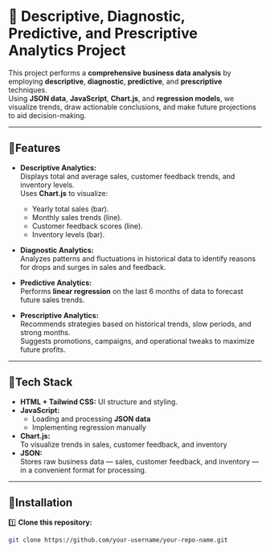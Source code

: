 # 📁 Descriptive, Diagnostic, Predictive, and Prescriptive Analytics Project

This project performs a **comprehensive business data analysis** by employing **descriptive**, **diagnostic**, **predictive**, and **prescriptive** techniques.  
Using **JSON data**, **JavaScript**, **Chart.js**, and **regression models**, we visualize trends, draw actionable conclusions, and make future projections to aid decision-making.

---

## 🔹Features

- **Descriptive Analytics:**  
  Displays total and average sales, customer feedback trends, and inventory levels.  
  Uses **Chart.js** to visualize:

  - Yearly total sales (bar).
  - Monthly sales trends (line).
  - Customer feedback scores (line).
  - Inventory levels (bar).

- **Diagnostic Analytics:**  
  Analyzes patterns and fluctuations in historical data to identify reasons for drops and surges in sales and feedback.

- **Predictive Analytics:**  
  Performs **linear regression** on the last 6 months of data to forecast future sales trends.

- **Prescriptive Analytics:**  
  Recommends strategies based on historical trends, slow periods, and strong months.  
  Suggests promotions, campaigns, and operational tweaks to maximize future profits.

---

## 🔹Tech Stack

- **HTML + Tailwind CSS:** UI structure and styling.
- **JavaScript:**
  - Loading and processing **JSON data**
  - Implementing regression manually
- **Chart.js:**  
  To visualize trends in sales, customer feedback, and inventory
- **JSON:**  
  Stores raw business data — sales, customer feedback, and inventory — in a convenient format for processing.

---

## 🔹Installation

1️⃣ **Clone this repository:**

```bash
git clone https://github.com/your-username/your-repo-name.git
```
